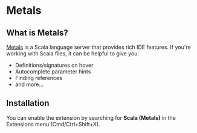 # Metals

## What is Metals?

[Metals](https://scalameta.org/metals/) is a Scala language server that provides rich IDE features. If you're working with Scala files, it can be helpful to give you:

- Definitions/signatures on hover
- Autocomplete parameter hints
- Finding references
- and more...

## Installation

You can enable the extension by searching for **Scala (Metals)** in the Extensions menu (Cmd/Ctrl+Shift+X).
